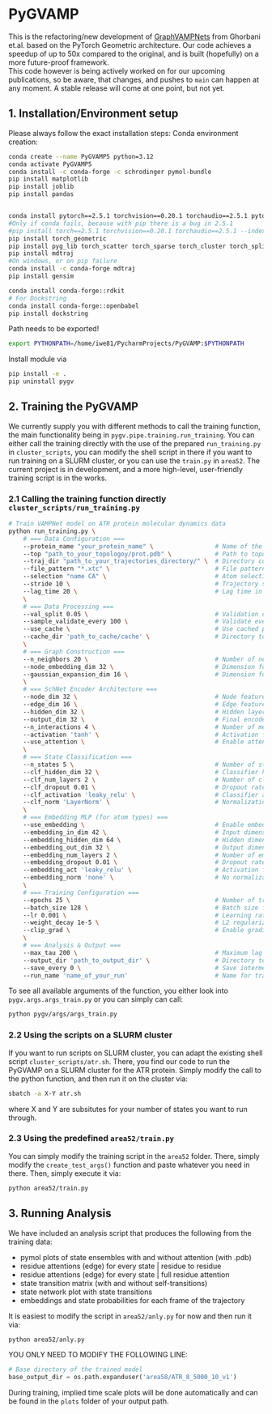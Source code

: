 # PyGVAMP

This is the refactoring/new development of [GraphVAMPNets](https://github.com/ghorbanimahdi73/GraphVampNet) from Ghorbani et.al. based on the PyTorch Geometric architecture. Our code achieves a speedup of up to 50x compared to the original, and is built (hopefully) on a more future-proof framework.\
This code however is being actively worked on for our upcoming publications, so be aware, that changes, and pushes to `main` can happen at any moment. A stable release will come at one point, but not yet. 

## 1. Installation/Environment setup
Please always follow the exact installation steps:
Conda environment creation:
```bash
conda create --name PyGVAMP5 python=3.12
conda activate PyGVAMP5
conda install -c conda-forge -c schrodinger pymol-bundle
pip install matplotlib
pip install joblib
pip install pandas


conda install pytorch==2.5.1 torchvision==0.20.1 torchaudio==2.5.1 pytorch-cuda=12.4 -c pytorch -c nvidia
#Only if conda fails, because with pip there is a bug in 2.5.1
#pip install torch==2.5.1 torchvision==0.20.1 torchaudio==2.5.1 --index-url https://download.pytorch.org/whl/cu124
pip install torch_geometric
pip install pyg_lib torch_scatter torch_sparse torch_cluster torch_spline_conv -f https://data.pyg.org/whl/torch-2.5.0+cu124.html
pip install mdtraj
#On windows, or on pip failure
conda install -c conda-forge mdtraj
pip install gensim

conda install conda-forge::rdkit
# For Dockstring
conda install conda-forge::openbabel
pip install dockstring
```
Path needs to be exported!
```bash
export PYTHONPATH=/home/iwe81/PycharmProjects/PyGVAMP:$PYTHONPATH
```

Install module via
```bash
pip install -e .
pip uninstall pygv
```

## 2. Training the PyGVAMP

We currently supply you with different methods to call the training function, the main functionality being in `pygv.pipe.training.run_training`. You can either call the training directly  with the use of the prepared `run_training.py` in `cluster_scripts`, you can modify the shell script in there if you want to run training on a SLURM cluster, or you can use the `train.py` in `area52`. The current project is in development, and a more high-level, user-friendly training script is in the works.

### 2.1 Calling the training function directly `cluster_scripts/run_training.py`

```bash
# Train VAMPNet model on ATR protein molecular dynamics data
python run_training.py \
    # === Data Configuration ===
    --protein_name "your_protein_name" \                 # Name of the protein 
    --top "path_to_your_topologoy/prot.pdb" \            # Path to topology/structure file
    --traj_dir "path_to_your_trajectories_directory/" \  # Directory containing trajectory files
    --file_pattern "*.xtc" \                             # File pattern for trajectory files
    --selection "name CA" \                              # Atom selection (MDTRAJ based)
    --stride 10 \                                        # Trajectory stride
    --lag_time 20 \                                      # Lag time in nanoseconds
    \
    # === Data Processing ===
    --val_split 0.05 \                                   # Validation data percentage
    --sample_validate_every 100 \                        # Validate every N batches during training
    --use_cache \                                        # Use cached preprocessed data if available
    --cache_dir 'path_to_cache/cache' \                  # Directory to store cached data
    \
    # === Graph Construction ===
    --n_neighbors 20 \                                   # Number of nearest neighbors
    --node_embedding_dim 32 \                            # Dimension for initial node embeddings
    --gaussian_expansion_dim 16 \                        # Dimension for distance feature expansion (edge feats)
    \
    # === SchNet Encoder Architecture ===
    --node_dim 32 \                                      # Node feature dimension
    --edge_dim 16 \                                      # Edge feature dimension  
    --hidden_dim 32 \                                    # Hidden layer dimension
    --output_dim 32 \                                    # Final encoder output dimension
    --n_interactions 4 \                                 # Number of message-passing layers
    --activation 'tanh' \                                # Activation function for encoder
    --use_attention \                                    # Enable attention mechanism
    \
    # === State Classification ===
    --n_states 5 \                                       # Number of states
    --clf_hidden_dim 32 \                                # Classifier hidden dimension
    --clf_num_layers 2 \                                 # Number of classifier layers
    --clf_dropout 0.01 \                                 # Dropout rate for classifier
    --clf_activation 'leaky_relu' \                      # Classifier activation function
    --clf_norm 'LayerNorm' \                             # Normalization type for classifier
    \
    # === Embedding MLP (for atom types) ===
    --use_embedding \                                    # Enable embedding MLP for categorical features
    --embedding_in_dim 42 \                              # Input dimension (number of atoms/residues to be analyzed)
    --embedding_hidden_dim 64 \                          # Hidden dimension for embedding layers
    --embedding_out_dim 32 \                             # Output dimension of embedding
    --embedding_num_layers 2 \                           # Number of embedding MLP layers
    --embedding_dropout 0.01 \                           # Dropout rate for embedding
    --embedding_act 'leaky_relu' \                       # Activation function for embedding
    --embedding_norm 'none' \                            # No normalization for embedding
    \
    # === Training Configuration ===
    --epochs 25 \                                        # Number of training epochs
    --batch_size 128 \                                   # Batch size for training
    --lr 0.001 \                                         # Learning rate
    --weight_decay 1e-5 \                                # L2 regularization strength
    --clip_grad \                                        # Enable gradient clipping
    \
    # === Analysis & Output ===
    --max_tau 200 \                                      # Maximum lag time for timescale analysis
    --output_dir 'path_to_output_dir' \                  # Directory to save results
    --save_every 0 \                                     # Save intermediate checkpoints every N epochs (0=disabled)
    --run_name 'name_of_your_run'                        # Name for training run
```

To see all available arguments of the function, you either look into `pygv.args.args_train.py` or you can simply can call:
```bash
python pygv/args/args_train.py
```

### 2.2 Using the scripts on a SLURM cluster
If you want to run scripts on SLURM cluster, you can adapt the existing shell script `cluster_scripts/atr.sh`. There, you find our code to run the PyGVAMP on a SLURM cluster for the ATR protein. Simply modify the call to the python function, and then run it on the cluster via:
```bash
sbatch -a X-Y atr.sh
```
where X and Y are subsitutes for your number of states you want to run through.

### 2.3 Using the predefined `area52/train.py`
You can simply modify the training script in the `area52` folder. There, simply modify the `create_test_args()` function and paste whatever you need in there. Then, simply execute it via:
```bash
python area52/train.py
```

## 3. Running Analysis
We have included an analysis script that produces the following from the training data:
* pymol plots of state ensembles with and without attention (with .pdb)
* residue attentions (edge) for every state | residue to residue
* residue attentions (edge) for every state | full residue attention
* state transition matrix (with and without self-transitions)
* state network plot with state transitions
* embeddings and state probabilities for each frame of the trajectory

It is easiest to modify the script in `area52/anly.py` for now and then run it via:
```bash
python area52/anly.py
```
YOU ONLY NEED TO MODIFY THE FOLLOWING LINE:
```python
# Base directory of the trained model
base_output_dir = os.path.expanduser('area58/ATR_8_5000_10_v1')
```
During training, implied time scale plots will be done automatically and can be found in the `plots` folder of your output path.